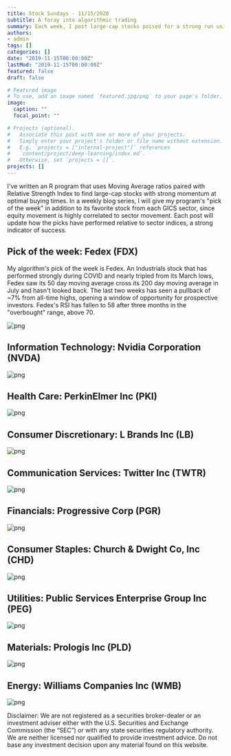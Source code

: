 ```yaml
---
title: Stock Sundays - 11/15/2020
subtitle: A foray into algorithmic trading
summary: Each week, I post large-cap stocks poised for a strong run using a technicals-based algorithm
authors: 
- admin
tags: []
categories: []
date: "2019-11-15T00:00:00Z"
lastMod: "2019-11-15T00:00:00Z"
featured: false
draft: false

# Featured image
# To use, add an image named `featured.jpg/png` to your page's folder. 
image:
  caption: ""
  focal_point: ""

# Projects (optional).
#   Associate this post with one or more of your projects.
#   Simply enter your project's folder or file name without extension.
#   E.g. `projects = ["internal-project"]` references 
#   `content/project/deep-learning/index.md`.
#   Otherwise, set `projects = []`.
projects: []
---
```


I've written an R program that uses Moving Average ratios paired with Relative Strength Index to find large-cap stocks with strong momentum at optimal buying times. In a weekly blog series, I will give my program's "pick of the week" in addition to its favorite stock from each GICS sector, since equity movement is highly correlated to sector movement. Each post will update how the picks have performed relative to sector indices, a strong indicator of success.

## Pick of the week: Fedex (FDX)

My algorithm's pick of the week is Fedex. An Industrials stock that has performed strongly during COVID and nearly tripled from its March lows, Fedex saw its 50 day moving average cross its 200 day moving average in July and hasn't looked back. The last two weeks has seen a pullback of ~7% from all-time highs, opening a window of opportunity for prospective investors. Fedex's RSI has fallen to 58 after three months in the "overbought" range, above 70.

![png](./FDX11.15.2020.png)

## Information Technology: Nvidia Corporation (NVDA)

![png](./NVDA11.15.2020.png)

## Health Care: PerkinElmer Inc (PKI)

![png](./PKI11.15.2020.png)

## Consumer Discretionary: L Brands Inc (LB)

![png](./LB11.15.2020.png)

## Communication Services: Twitter Inc (TWTR)

![png](./TWTR11.15.20.png)

## Financials: Progressive Corp (PGR)

![png](./PGR11.15.2020.png)

## Consumer Staples: Church & Dwight Co, Inc (CHD)

![png](./CHD11.15.2020.png)

## Utilities: Public Services Enterprise Group Inc (PEG)

![png](./PEG11.15.2020.png)

## Materials: Prologis Inc (PLD)

![png](./PLD11.15.2020.png)

## Energy: Williams Companies Inc (WMB)

![png](./WMB11.15.2020.png)

Disclaimer: We are not registered as a securities broker-dealer or an investment adviser either with the U.S. Securities and Exchange Commission (the “SEC”) or with any state securities regulatory authority. We are neither licensed nor qualified to provide investment advice. Do not base any investment decision upon any material found on this website.